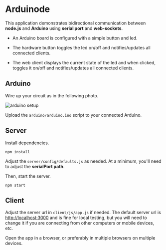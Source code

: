 # Arduinode

This application demonstrates bidirectional communication between __node.js__ and __Arduino__ using __serial port__ and __web-sockets__.

* An Arduino board is configured with a simple button and led.

* The hardware button toggles the led on/off and notifies/updates all connected clients.

* The web client displays the current state of the led and when clicked, toggles it on/off and notifies/updates all connected clients.

## Arduino

Wire up your circuit as in the following photo.

![arduino setup](https://raw.githubusercontent.com/brentertz/arduinode/master/arduino.jpg)

Upload the `arduino/arduino.ino` script to your connected Arduino.

## Server

Install dependencies.

```
npm install
```

Adjust the `server/config/defaults.js` as needed. At a minimum, you'll need to adjust the __serialPort path__.

Then, start the server.

```
npm start
```

## Client

Adjust the server url in `client/js/app.js` if needed.  The default server url is [http://localhost:3000](http://localhost:3000) and is fine for local testing, but you will need to change it if you are connecting from other computers or mobile devices, etc.

Open the app in a browser, or preferably in multiple browsers on multiple devices.
